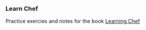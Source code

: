 ### Learn Chef ###
Practice exercies and notes for the book [Learning Chef](http://shop.oreilly.com/product/0636920032397.do)
